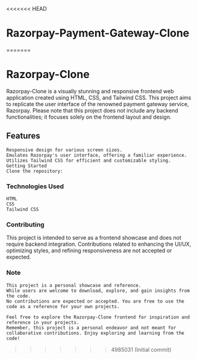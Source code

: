 <<<<<<< HEAD
# Razorpay-Payment-Gateway-Clone
=======
# Razorpay-Clone
Razorpay-Clone is a visually stunning and responsive frontend web application created using HTML, CSS, and Tailwind CSS. This project aims to replicate the user interface of the renowned payment gateway service, Razorpay. Please note that this project does not include any backend functionalities; it focuses solely on the frontend layout and design.

## Features
    Responsive design for various screen sizes.
    Emulates Razorpay's user interface, offering a familiar experience.
    Utilizes Tailwind CSS for efficient and customizable styling.
    Getting Started
    Clone the repository:

### Technologies Used
    HTML
    CSS
    Tailwind CSS
### Contributing
This project is intended to serve as a frontend showcase and does not require backend integration. Contributions
related to enhancing the UI/UX, optimizing styles, and refining responsiveness are not accepted or expected.

### Note
    This project is a personal showcase and reference. 
    While users are welcome to download, explore, and gain insights from the code.
    No contributions are expected or accepted. You are free to use the code as a reference for your own projects.
    
    Feel free to explore the Razorpay-Clone frontend for inspiration and reference in your projects. 
    Remember, this project is a personal endeavor and not meant for collaborative contributions. Enjoy exploring and learning from the code!
>>>>>>> 4985031 (Initial commit)
